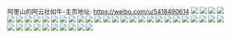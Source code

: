 阿里山的阿云壮如牛-主页地址: https://weibo.com/u/5418490614 
![](https://wx4.sinaimg.cn/mw2000/005UHqVUgy1guzx7c3xfkj61400u019h02.jpg) 
![](https://wx4.sinaimg.cn/mw2000/005UHqVUgy1guzx7czk6xj61400u0wuv02.jpg) 
![](https://wx4.sinaimg.cn/mw2000/005UHqVUgy1guzx7dtkbcj61400u0k2c02.jpg) 
![](https://wx4.sinaimg.cn/mw2000/005UHqVUly1grrgmf00n2j3340340u0y.jpg) 
![](https://wx4.sinaimg.cn/mw2000/005UHqVUgy1grhrbc0vuqj61400u0n7x02.jpg) 
![](https://wx4.sinaimg.cn/mw2000/005UHqVUgy1grhrbexpchj30u0140n2y.jpg) 
![](https://wx4.sinaimg.cn/mw2000/005UHqVUgy1grhrbfth7lj30u00ug18r.jpg) 
![](https://wx4.sinaimg.cn/mw2000/005UHqVUly1grdib2q9t7j30u01sye0w.jpg) 
![](https://wx4.sinaimg.cn/mw2000/005UHqVUgy1glk3q32keuj32eg29tkjl.jpg) 
![](https://wx4.sinaimg.cn/mw2000/005UHqVUgy1glk3q40oqgj329y31a7wh.jpg) 
![](https://wx4.sinaimg.cn/mw2000/005UHqVUgy1glk3q5qxi7j326032b7wh.jpg) 
![](https://wx4.sinaimg.cn/mw2000/005UHqVUgy1gli2megr8ij327b2xrb29.jpg) 
![](https://wx4.sinaimg.cn/mw2000/005UHqVUgy1gli2mg7zk3j31zz2pob0b.jpg) 
![](https://wx4.sinaimg.cn/mw2000/005UHqVUgy1gli2mhpzi4j328g2zab29.jpg) 
![](https://wx4.sinaimg.cn/mw2000/005UHqVUgy1gli2mj81ynj31ip1z9gpy.jpg) 
![](https://wx4.sinaimg.cn/mw2000/005UHqVUgy1gli2mkemksj33402c0kjl.jpg) 
![](https://wx4.sinaimg.cn/mw2000/005UHqVUgy1gli2mmbkh6j326o2wwtm1.jpg) 
![](https://wx4.sinaimg.cn/mw2000/005UHqVUgy1gli2mo5u8qj32ai320b29.jpg) 
![](https://wx4.sinaimg.cn/mw2000/005UHqVUgy1gli2mpwqxgj328d30x4qp.jpg) 
![](https://wx4.sinaimg.cn/mw2000/005UHqVUgy1gli2mry6lcj33402c0kjl.jpg) 
![](https://wx4.sinaimg.cn/mw2000/005UHqVUgy1glf797dc5gj32rv2bhb29.jpg) 
![](https://wx4.sinaimg.cn/mw2000/005UHqVUgy1glf795vewfj31l51o0qqh.jpg) 
![](https://wx4.sinaimg.cn/mw2000/005UHqVUgy1glf798g85bj322u25akii.jpg) 
![](https://wx4.sinaimg.cn/mw2000/005UHqVUly1gkanuilxbij32t623wx6q.jpg) 
![](https://wx4.sinaimg.cn/mw2000/005UHqVUly1getwf8k3gmj33402c07wi.jpg) 
![](https://wx4.sinaimg.cn/mw2000/005UHqVUly1gesbrhk4y5j32xd270b2b.jpg) 
![](https://wx4.sinaimg.cn/mw2000/005UHqVUly1gesbrj1jqaj32m61ymb2a.jpg) 
![](https://wx4.sinaimg.cn/mw2000/005UHqVUly1gesbrkk82dj32vo25qkjm.jpg) 
![](https://wx4.sinaimg.cn/mw2000/005UHqVUly1gesbrm7f7hj330e29ae82.jpg) 
![](https://wx4.sinaimg.cn/mw2000/005UHqVUly1gesbrnouqjj32j41wcb2a.jpg) 
![](https://wx4.sinaimg.cn/mw2000/005UHqVUly1gesbrp0awgj32ly264hdv.jpg) 
![](https://wx4.sinaimg.cn/mw2000/005UHqVUly1gesbrqvbf3j32qt24jhdv.jpg) 
![](https://wx4.sinaimg.cn/mw2000/005UHqVUly1gesbuxttolj32si23ex6q.jpg) 
![](https://wx4.sinaimg.cn/mw2000/005UHqVUly1gesbuzqa5bj33402c07wl.jpg) 
![](https://wx4.sinaimg.cn/mw2000/005UHqVUly1geimyp8ectj30u0140k6j.jpg) 
![](https://wx4.sinaimg.cn/mw2000/005UHqVUly1geimyq7ofmj30u0140nd3.jpg) 
![](https://wx4.sinaimg.cn/mw2000/005UHqVUly1geimyoju6dj30u0140qi2.jpg) 
![](https://wx4.sinaimg.cn/mw2000/005UHqVUly1geimyrc9d2j30u0140h1u.jpg) 
![](https://wx4.sinaimg.cn/mw2000/005UHqVUly1gdyni6y0ddj30u01e2gr4.jpg) 

